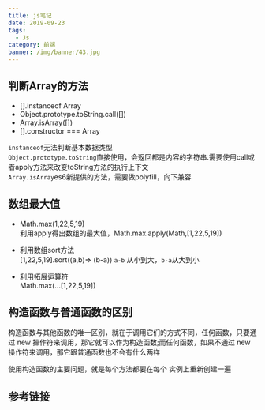 ```yaml
---
title: js笔记
date: 2019-09-23
tags:
  - Js
category: 前端
banner: /img/banner/43.jpg
---
```


## 判断Array的方法
- [].instanceof Array
- Object.prototype.toString.call([])
- Array.isArray([])
- [].constructor === Array

`instanceof`无法判断基本数据类型  
`Object.prototype.toString`直接使用，会返回都是内容的字符串.需要使用call或者apply方法来改变toString方法的执行上下文  
`Array.isArray`es6新提供的方法，需要做polyfill，向下兼容  


## 数组最大值
- Math.max(1,22,5,19)  
利用apply得出数组的最大值，Math.max.apply(Math,[1,22,5,19])

- 利用数组sort方法  
[1,22,5,19].sort((a,b)=> (b-a))  `a-b` 从小到大，`b-a`从大到小

- 利用拓展运算符  
Math.max(...[1,22,5,19])

## 构造函数与普通函数的区别
构造函数与其他函数的唯一区别，就在于调用它们的方式不同，任何函数，只要通过 new 操作符来调用，那它就可以作为构造函数;而任何函数，如果不通过 new 操作符来调用，那它跟普通函数也不会有什么两样

使用构造函数的主要问题，就是每个方法都要在每个 实例上重新创建一遍

## 参考链接
